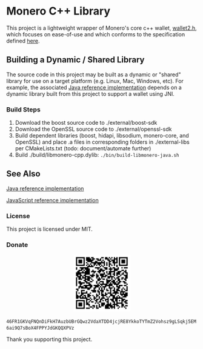 # Monero C++ Library

This project is a lightweight wrapper of Monero's core c++ wallet, [wallet2.h](https://github.com/monero-project/monero/blob/master/src/wallet/wallet2.h), which focuses on ease-of-use and which conforms to the specification defined [here](https://github.com/monero-ecosystem/monero-javascript/blob/master/monero-model.pdf).

## Building a Dynamic / Shared Library

The source code in this project may be built as a dynamic or "shared" library for use on a target platform (e.g. Linux, Mac, Windows, etc).  For example, the associated [Java reference implementation](https://github.com/monero-ecosystem/monero-java-rpc) depends on a dynamic library built from this project to support a wallet using JNI.

### Build Steps

1. Download the boost source code to ./external/boost-sdk
2. Download the OpenSSL source code to ./external/openssl-sdk
3. Build dependent libraries (boost, hidapi, libsodium, monero-core, and OpenSSL) and place .a files in corresponding folders in ./external-libs per CMakeLists.txt (todo: document/automate further)
4. Build ./build/libmonero-cpp.dylib: `./bin/build-libmonero-java.sh`

## See Also

[Java reference implementation](https://github.com/monero-ecosystem/monero-java-rpc)

[JavaScript reference implementation](https://github.com/monero-ecosystem/monero-javascript)

### License

This project is licensed under MIT.

### Donate

<p align="center">
	<img src="donate.png" width="150" height="150"/>
</p>

`46FR1GKVqFNQnDiFkH7AuzbUBrGQwz2VdaXTDD4jcjRE8YkkoTYTmZ2Vohsz9gLSqkj5EM6ai9Q7sBoX4FPPYJdGKQQXPVz`

Thank you supporting this project.